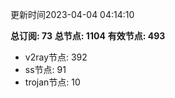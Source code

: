 更新时间2023-04-04 04:14:10

**总订阅: 73**
**总节点: 1104**
**有效节点: 493**
- v2ray节点: 392
- ss节点: 91
- trojan节点: 10
